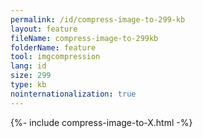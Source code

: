 ```yaml
---
permalink: /id/compress-image-to-299-kb
layout: feature
fileName: compress-image-to-299kb
folderName: feature
tool: imgcompression
lang: id
size: 299
type: kb
nointernationalization: true
---
```

{%- include compress-image-to-X.html -%}
      